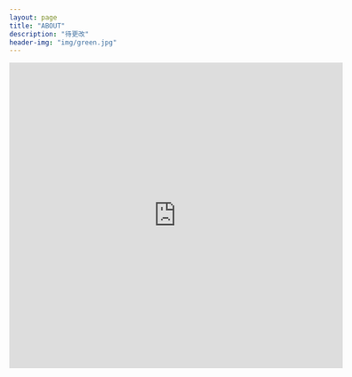 ```yaml
---
layout: page
title: "ABOUT"
description: "待更改"
header-img: "img/green.jpg"
---
```

<iframe
    width="600"
    height="550"
    src="https://www.365yg.com/a6576847985227858440/#mid=68550719261"
    frameborder="0"
    allowfullscreen>
</iframe>
